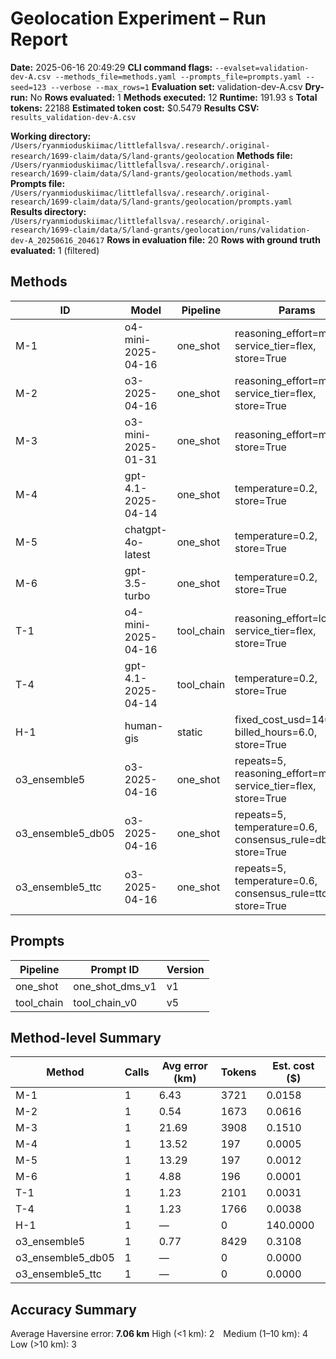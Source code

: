# Geolocation Experiment – Run Report

**Date:** 2025-06-16 20:49:29
**CLI command flags:** `--evalset=validation-dev-A.csv --methods_file=methods.yaml --prompts_file=prompts.yaml --seed=123 --verbose --max_rows=1`
**Evaluation set:** validation-dev-A.csv
**Dry-run:** No
**Rows evaluated:** 1
**Methods executed:** 12
**Runtime:** 191.93 s
**Total tokens:** 22188
**Estimated token cost:** $0.5479
**Results CSV:** `results_validation-dev-A.csv`

**Working directory:** `/Users/ryanmioduskiimac/littlefallsva/.research/.original-research/1699-claim/data/S/land-grants/geolocation`
**Methods file:** `/Users/ryanmioduskiimac/littlefallsva/.research/.original-research/1699-claim/data/S/land-grants/geolocation/methods.yaml`
**Prompts file:** `/Users/ryanmioduskiimac/littlefallsva/.research/.original-research/1699-claim/data/S/land-grants/geolocation/prompts.yaml`
**Results directory:** `/Users/ryanmioduskiimac/littlefallsva/.research/.original-research/1699-claim/data/S/land-grants/geolocation/runs/validation-dev-A_20250616_204617`
**Rows in evaluation file:** 20
**Rows with ground truth evaluated:** 1 (filtered)

## Methods
| ID | Model | Pipeline | Params |
|---|---|---|---|
| M-1 | o4-mini-2025-04-16 | one_shot | reasoning_effort=medium, service_tier=flex, store=True |
| M-2 | o3-2025-04-16 | one_shot | reasoning_effort=medium, service_tier=flex, store=True |
| M-3 | o3-mini-2025-01-31 | one_shot | reasoning_effort=medium, store=True |
| M-4 | gpt-4.1-2025-04-14 | one_shot | temperature=0.2, store=True |
| M-5 | chatgpt-4o-latest | one_shot | temperature=0.2, store=True |
| M-6 | gpt-3.5-turbo | one_shot | temperature=0.2, store=True |
| T-1 | o4-mini-2025-04-16 | tool_chain | reasoning_effort=low, service_tier=flex, store=True |
| T-4 | gpt-4.1-2025-04-14 | tool_chain | temperature=0.2, store=True |
| H-1 | human-gis | static | fixed_cost_usd=140.0, billed_hours=6.0, store=True |
| o3_ensemble5 | o3-2025-04-16 | one_shot | repeats=5, reasoning_effort=medium, service_tier=flex, store=True |
| o3_ensemble5_db05 | o3-2025-04-16 | one_shot | repeats=5, temperature=0.6, consensus_rule=dbscan, store=True |
| o3_ensemble5_ttc | o3-2025-04-16 | one_shot | repeats=5, temperature=0.6, consensus_rule=ttc, store=True |

## Prompts
| Pipeline | Prompt ID | Version |
|---|---|---|
| one_shot | one_shot_dms_v1 | v1 |
| tool_chain | tool_chain_v0 | v5 |

## Method-level Summary
| Method | Calls | Avg error (km) | Tokens | Est. cost ($) |
|---|---|---|---|---|
| M-1 | 1 | 6.43 | 3721 | 0.0158 |
| M-2 | 1 | 0.54 | 1673 | 0.0616 |
| M-3 | 1 | 21.69 | 3908 | 0.1510 |
| M-4 | 1 | 13.52 | 197 | 0.0005 |
| M-5 | 1 | 13.29 | 197 | 0.0012 |
| M-6 | 1 | 4.88 | 196 | 0.0001 |
| T-1 | 1 | 1.23 | 2101 | 0.0031 |
| T-4 | 1 | 1.23 | 1766 | 0.0038 |
| H-1 | 1 | — | 0 | 140.0000 |
| o3_ensemble5 | 1 | 0.77 | 8429 | 0.3108 |
| o3_ensemble5_db05 | 1 | — | 0 | 0.0000 |
| o3_ensemble5_ttc | 1 | — | 0 | 0.0000 |

## Accuracy Summary
Average Haversine error: **7.06 km**
High (<1 km): 2 Medium (1–10 km): 4 Low (>10 km): 3